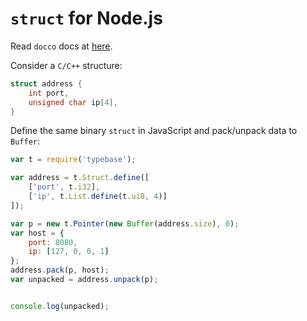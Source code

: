 # `struct` for Node.js

Read `docco` docs at [here](http://streamich.github.io/typebase/).

Consider a `C/C++` structure:

```c
struct address {
    int port,
    unsigned char ip[4],
}
```

Define the same binary `struct` in JavaScript and pack/unpack data to `Buffer`:

```js
var t = require('typebase');

var address = t.Struct.define([
    ['port', t.i32],
    ['ip', t.List.define(t.ui8, 4)]
]);

var p = new t.Pointer(new Buffer(address.size), 0);
var host = {
    port: 8080,
    ip: [127, 0, 0, 1]
};
address.pack(p, host);
var unpacked = address.unpack(p);


console.log(unpacked);
```
